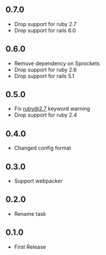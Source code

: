 ## 0.7.0
- Drop support for ruby 2.7
- Drop support for rails 6.0

## 0.6.0
- Remove dependency on Sprockets
- Drop support for ruby 2.6
- Drop support for rails 5.1

## 0.5.0
- Fix ruby@2.7 keyword warning
- Drop support for ruby 2.4

## 0.4.0

- Changed config format

## 0.3.0

- Support webpacker

## 0.2.0

- Rename task

## 0.1.0

- First Release
